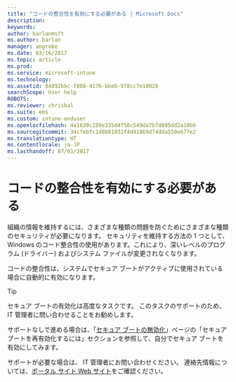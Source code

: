 ```yaml
---
title: "コードの整合性を有効にする必要がある | Microsoft Docs"
description: 
keywords: 
author: barlanmsft
ms.author: barlan
manager: angrobe
ms.date: 03/16/2017
ms.topic: article
ms.prod: 
ms.service: microsoft-intune
ms.technology: 
ms.assetid: 84892bbc-f888-417b-bbeb-978cc7e10028
searchScope: User help
ROBOTS: 
ms.reviewer: chrisbal
ms.suite: ems
ms.custom: intune-enduser
ms.openlocfilehash: 4a1639c289e335d4f50c549da7b7d895dd2a10bb
ms.sourcegitcommit: 34cfebfc1d8b81032f4d41869d74dda559e677e2
ms.translationtype: HT
ms.contentlocale: ja-JP
ms.lasthandoff: 07/01/2017
---
```

# <a name="you-need-to-enable-code-integrity"></a>コードの整合性を有効にする必要がある

組織の情報を維持するには、さまざまな種類の問題を防ぐためにさまざまな種類のセキュリティが必要になります。 セキュリティを維持する方法の 1 つとして、Windows のコード整合性の使用があります。これにより、深いレベルのプログラム (ドライバー) およびシステム ファイルが変更されなくなります。

コードの整合性は、システムでセキュア ブートがアクティブに使用されている場合に自動的に有効になります。

> [!Tip]
> セキュア ブートの有効化は高度なタスクです。 このタスクのサポートのため、IT 管理者に問い合わせることをお勧めします。

サポートなしで進める場合は、「[セキュア ブートの無効化](https://msdn.microsoft.com/library/windows/hardware/dn898540(v=vs.85).aspx)」ページの「セキュア ブートを再有効化するには」セクションを参照して、自分でセキュア ブートを有効にしてみます。

サポートが必要な場合は、 IT 管理者にお問い合わせください。 連絡先情報については、[ポータル サイト Web サイト](http://portal.manage.microsoft.com)をご確認ください。

